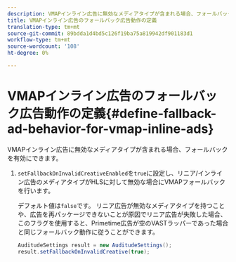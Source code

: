```yaml
---
description: VMAPインライン広告に無効なメディアタイプが含まれる場合、フォールバックを有効にできます。
title: VMAPインライン広告のフォールバック広告動作の定義
translation-type: tm+mt
source-git-commit: 89bdda1d4bd5c126f19ba75a819942df901183d1
workflow-type: tm+mt
source-wordcount: '108'
ht-degree: 0%

---
```



# VMAPインライン広告のフォールバック広告動作の定義{#define-fallback-ad-behavior-for-vmap-inline-ads}

VMAPインライン広告に無効なメディアタイプが含まれる場合、フォールバックを有効にできます。

1. `setFallbackOnInvalidCreativeEnabled`を`true`に設定し、リニア/インライン広告のメディアタイプがHLSに対して無効な場合にVMAPフォールバックを行います。

   デフォルト値は`false`です。 リニア広告が無効なメディアタイプを持つことや、広告を再パッケージできないことが原因でリニア広告が失敗した場合、このフラグを使用すると、Primetime広告が空のVASTラッパーであった場合と同じフォールバック動作に従うことができます。

   ```java
   AuditudeSettings result = new AuditudeSettings(); 
   result.setFallbackOnInvalidCreative(true);
   ```

